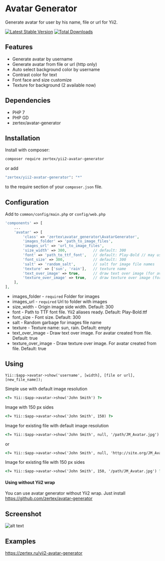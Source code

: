 # Avatar Generator

Generate avatar for user by his name, file or url for Yii2.

[![Latest Stable Version](https://poser.pugx.org/zertex/yii2-avatar-generator/v/stable.png)](https://packagist.org/packages/zertex/yii2-avatar-generator)
[![Total Downloads](https://poser.pugx.org/zertex/yii2-avatar-generator/downloads.png)](https://packagist.org/packages/zertex/yii2-avatar-generator)

## Features
- Generate avatar by username
- Generate avatar from file or url (http only)
- Auto select background color by username
- Contrast color for text
- Font face and size customize 
- Texture for background (2 available now)

## Dependencies

* PHP 7
* PHP GD
* zertex/avatar-generator

## Installation

Install with composer:

```bash
composer require zertex/yii2-avatar-generator
```

or add

```bash
"zertex/yii2-avatar-generator": "*"
```

to the require section of your `composer.json` file.

## Configuration

Add to `common/config/main.php`
or `config/web.php`

```php
'components' => [
    ...
    'avatar' => [
        'class' => 'zertex\avatar_generator\AvatarGenerator',
        'images_folder' => 'path_to_image_files',
        'images_url' => 'url_to_image_files',
        'size_width' => 300,            // default: 300
        'font' => 'path_to_ttf_font',   // default: Play-Bold // may use aliases
        'font_size' => 300,             // default: 300
        'salt' => 'random_salt',        // salt for image file names
        'texture' => ['sun', 'rain'],   // texture name
        'text_over_image' => true,      // draw text over image (for avatar from file)
        'texture_over_image' => true,   // draw texture over image (for avatar from file)
    ],
],
```

* images_folder - `required` Folder for images
* images_url - `required` Url to folder with images
* size_width - Origin image side width. Default: 300
* font - Path to TTF font file. Yii2 aliases ready. Default: Play-Bold.ttf
* font_size - Font size. Default: 300
* salt - Random garbage for images file name
* texture - Texture name: sun, rain. Default: empty
* text_over_image - Draw text over image. For avatar created from file. Default: true
* texture_over_image - Draw texture over image. For avatar created from file. Default: true

## Using

```
Yii::$app->avatar->show('username', [width], [file or url], [new_file_name]);
```

Simple use with default image resolution 
```html
<?= Yii::$app->avatar->show('John Smith') ?>
```

Image with 150 px sides
```html
<?= Yii::$app->avatar->show('John Smith', 150) ?>
```

Image for existing file with default image resolution
```html
<?= Yii::$app->avatar->show('John Smith', null, '/path/JM_Avatar.jpg') ?>
```
or
```html
<?= Yii::$app->avatar->show('John Smith', null, 'http://site.org/JM_Avatar.jpg') ?>
```

Image for existing file with 150 px sides
```html
<?= Yii::$app->avatar->show('John Smith', 150, '/path/JM_Avatar.jpg') ?>
```

#### Using without Yii2 wrap

You can use avatar generator without Yii2 wrap.
Just install 
https://github.com/zertex/avatar-generator

## Screenshot 

![alt text](http://zertex.ru/ext-banner3.png)

## Examples

https://zertex.ru/yii2-avatar-generator